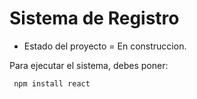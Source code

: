 <h1> Sistema de Registro </h1>

- Estado del proyecto = En construccion.

Para ejecutar el sistema, debes poner:

``` npm install react```
